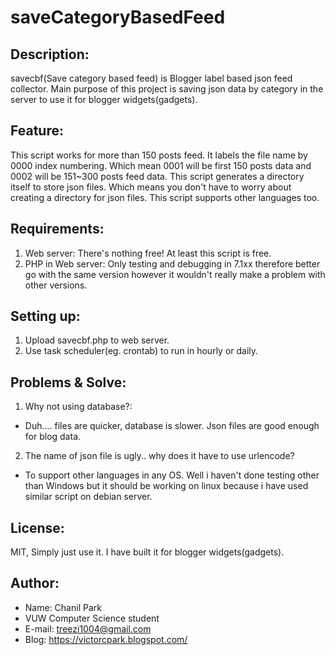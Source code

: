 # saveCategoryBasedFeed

## Description:
savecbf(Save category based feed) is Blogger label based json feed collector.
Main purpose of this project is saving json data by category in the server to use it for blogger widgets(gadgets).

## Feature:
This script works for more than 150 posts feed. It labels the file name by 0000 index numbering. Which mean 0001 will be first 150 posts data and 0002 will be 151~300 posts feed data. This script generates a directory itself to store json files. Which means you don't have to worry about creating a directory for json files. This script supports other languages too.

## Requirements:
1. Web server: There's nothing free! At least this script is free.
2. PHP in Web server: Only testing and debugging in 7.1xx therefore better go with the same version however it wouldn't really make a problem with other versions.

## Setting up:
1. Upload savecbf.php to web server.
2. Use task scheduler(eg. crontab) to run in hourly or daily.

## Problems & Solve:
1. Why not using database?:
  * Duh.... files are quicker, database is slower. Json files are good enough for blog data.
2. The name of json file is ugly.. why does it have to use urlencode?
  * To support other languages in any OS. Well i haven't done testing other than Windows but it should be working on linux because i have used similar script on debian server.

## License:
MIT, Simply just use it. I have built it for blogger widgets(gadgets).

## Author:
* Name: Chanil Park
* VUW Computer Science student
* E-mail: treezi1004@gmail.com
* Blog: https://victorcpark.blogspot.com/

